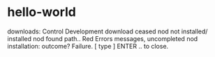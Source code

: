 # hello-world
downloads: Control Development download ceased nod not installed/ installed nod found path.. Red Errors messages, uncompleted nod installation: outcome? Failure. [ type ] ENTER .. to close. 
